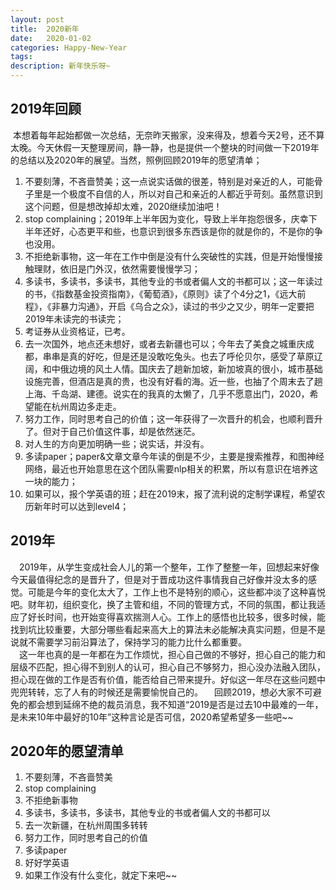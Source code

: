 ```yaml
---
layout: post
title:  2020新年
date:   2020-01-02
categories: Happy-New-Year
tags: 
description: 新年快乐呀~
---
```

  
## 2019年回顾

&nbsp;本想着每年起始都做一次总结，无奈昨天搬家，没来得及，想着今天2号，还不算太晚。今天休假一天整理房间，静一静，也是提供一个整块的时间做一下2019年的总结以及2020年的展望。当然，照例回顾2019年的愿望清单；  
1. 不要刻薄，不吝啬赞美；这一点说实话做的很差，特别是对亲近的人，可能骨子里是一个极度不自信的人，所以对自己和亲近的人都近乎苛刻。虽然意识到这个问题，但是想改掉却太难，2020继续加油吧！
2. stop complaining；2019年上半年因为变化，导致上半年抱怨很多，庆幸下半年还好，心态更平和些，也意识到很多东西该是你的就是你的，不是你的争也没用。
3. 不拒绝新事物，这一年在工作中倒是没有什么突破性的实践，但是开始慢慢接触理财，依旧是门外汉，依然需要慢慢学习；
4. 多读书，多读书，多读书，其他专业的书或者偏人文的书都可以；这一年读过的书，《指数基金投资指南》，《葡萄酒》，《原则》读了个4分之1，《远大前程》，《非暴力沟通》，开启《乌合之众》，读过的书少之又少，明年一定要把2019年未读完的书读完；
5. 考证券从业资格证，已考。
6. 去一次国外，地点还未想好，或者去新疆也可以；今年去了美食之城重庆成都，串串是真的好吃，但是还是没敢吃兔头。也去了呼伦贝尔，感受了草原辽阔，和中俄边境的风土人情。国庆去了趟新加坡，新加坡真的很小，城市基础设施完善，但酒店是真的贵，也没有好看的海。近一些，也抽了个周末去了趟上海、千岛湖、建德。说实在的我真的太懒了，几乎不愿意出门，2020，希望能在杭州周边多走走。
7. 努力工作，同时思考自己的价值；这一年获得了一次晋升的机会，也顺利晋升了。但对于自己价值这件事，却是依然迷茫。
8. 对人生的方向更加明确一些；说实话，并没有。
9. 多读paper；paper&文章文章今年读的倒是不少，主要是搜索推荐，和图神经网络，最近也开始意思在这个团队需要nlp相关的积累，所以有意识在培养这一块的能力；
10. 如果可以，报个学英语的班；赶在2019末，报了流利说的定制学课程，希望农历新年时可以达到level4；

## 2019年 
    
&emsp;2019年，从学生变成社会人儿的第一个整年，工作了整整一年，回想起来好像今天最值得纪念的是晋升了，但是对于晋成功这件事情我自己好像并没太多的感觉。可能是今年的变化太大了，工作上也不是特别的顺心，这些都冲淡了这种喜悦吧。财年初，组织变化，换了主管和组，不同的管理方式，不同的氛围，都让我适应了好长时间，也开始变得喜欢揣测人心。工作上的感悟也比较多，很多时候，能找到坑比较重要，大部分哪些看起来高大上的算法未必能解决真实问题，但是不是说就不需要学习前沿算法了，保持学习的能力比什么都重要。  
&emsp;这一年也真的是一年都在为工作烦忧，担心自己做的不够好，担心自己的能力和层级不匹配，担心得不到别人的认可，担心自己不够努力，担心没办法融入团队，担心现在做的工作是否有价值，能否给自己带来提升。好似这一年尽在这些问题中兜兜转转，忘了人有的时候还是需要愉悦自己的。 
&emsp;回顾2019，想必大家不可避免的都会想到延绵不绝的裁员消息，我不知道“2019是否是过去10中最难的一年，是未来10年中最好的10年”这种言论是否可信，2020希望希望多一些吧~~

## 2020年的愿望清单
1. 不要刻薄，不吝啬赞美
2. stop complaining
3. 不拒绝新事物
4. 多读书，多读书，多读书，其他专业的书或者偏人文的书都可以
5. 去一次新疆，在杭州周围多转转
6. 努力工作，同时思考自己的价值
7. 多读paper
8. 好好学英语
9. 如果工作没有什么变化，就定下来吧~~

